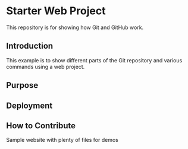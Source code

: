 # Starter Web Project

This repository is for showing how Git and GitHub work.

## Introduction
This example is to show different parts of the Git repository and various commands using a web project.

## Purpose
## Deployment
## How to Contribute

Sample website with plenty of files for demos